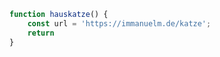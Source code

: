 
  ```javascript
  function hauskatze() {
      const url = 'https://immanuelm.de/katze';
      return
  }
  ```
